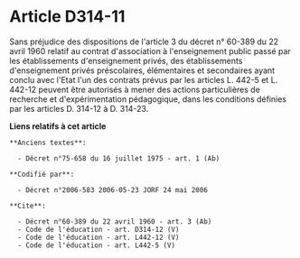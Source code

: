 # Article D314-11

Sans préjudice des dispositions de l'article 3 du décret n° 60-389 du 22 avril 1960 relatif au contrat d'association à
l'enseignement public passé par les établissements d'enseignement privés, des établissements d'enseignement privés
préscolaires, élémentaires et secondaires ayant conclu avec l'Etat l'un des contrats prévus par les articles L. 442-5 et L.
442-12 peuvent être autorisés à mener des actions particulières de recherche et d'expérimentation pédagogique, dans les
conditions définies par les articles D. 314-12 à D. 314-23.

**Liens relatifs à cet article**

	**Anciens textes**:

	  - Décret n°75-658 du 16 juillet 1975 - art. 1 (Ab)

	**Codifié par**:

	  - Décret n°2006-583 2006-05-23 JORF 24 mai 2006

	**Cite**:

	  - Décret n°60-389 du 22 avril 1960 - art. 3 (Ab)
	  - Code de l'éducation - art. D314-12 (V)
	  - Code de l'éducation - art. L442-12 (V)
	  - Code de l'éducation - art. L442-5 (V)
